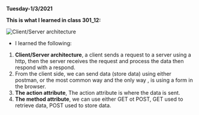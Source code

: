 **Tuesday-1/3/2021**

**This is what I learned in class 301_12:**

![Client/Server architecture](https://madooei.github.io/cs421_sp20_homepage/assets/client-server-1.png)


* I learned the following:

1. **Client/Server architecture**, a client sends a request to a server using a http, then the server receives the request and process the data then respond with a respond.
2. From the client side, we can send data (store data) using either postman, or the most common way and the only way , is using a form in the browser.
3. **The action attribute**, The action attribute is where the data is sent.
4. **The method attribute**, we can use either GET ot POST, GET used to retrieve data, POST used to store data.